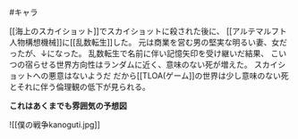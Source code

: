 #キャラ 

[[海上のスカイショット]]でスカイショットに殺された後に、
[[アルテマルフト人物構想機械]]に[[乱数転生]]した。
元は商業を営む男の堅実な明るい妻、女だったが、↓になった。
乱数転生で名前に伴い記憶矢印を受け継いだ結果、
こいつの宿らせる世界方向性はランダムに近く、意味のない死が増えた。
スカイショットへの悪意はないようだ
だから[[TLOA(ゲーム]]の世界は少し意味のない死とそれに伴う倫理観の低下が見られる。


**これはあくまでも雰囲気の予想図**

![[僕の戦争kanoguti.jpg]]